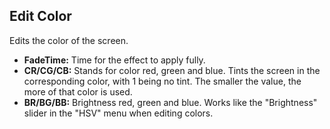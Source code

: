 ## Edit Color
Edits the color of the screen.

- **FadeTime:** Time for the effect to apply fully.
- **CR/CG/CB:** Stands for color red, green and blue. Tints the screen in the corresponding color, with 1 being no tint. The smaller the value, the more of that color is used.
- **BR/BG/BB:** Brightness red, green and blue. Works like the "Brightness" slider in the "HSV" menu when editing colors.